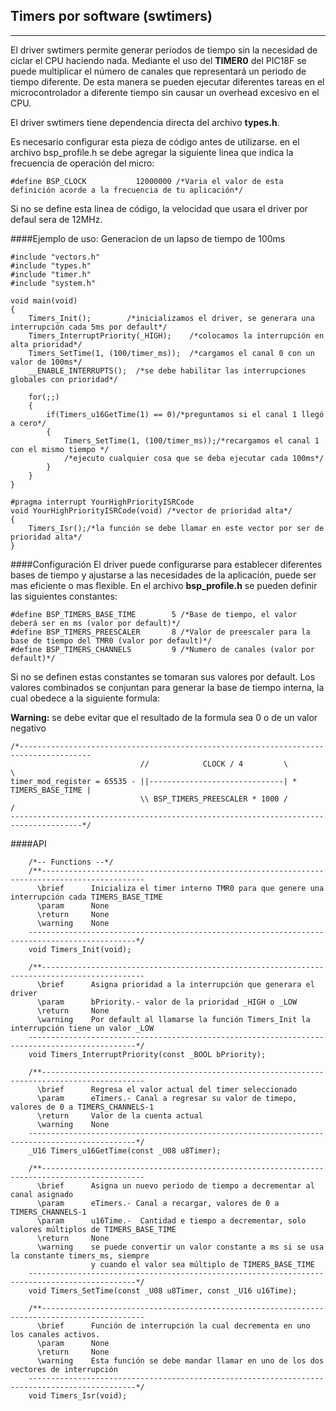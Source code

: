 Timers por software (swtimers)
-----------------------------
------------
El driver swtimers permite generar períodos de tiempo sin la necesidad de ciclar el CPU haciendo nada. Mediante el uso del **TIMER0** del PIC18F se puede multiplicar el número de canales que representará un periodo de tiempo diferente. De esta manera se pueden ejecutar diferentes tareas en el microcontrolador a diferente tiempo sin  causar un overhead excesivo en el CPU.

El driver swtimers tiene dependencia directa del archivo **types.h**.

Es necesario configurar esta pieza de código antes de utilizarse. en el archivo bsp_profile.h se debe agregar la siguiente linea que indica la frecuencia de operación del micro:
```
#define BSP_CLOCK           12000000 /*Varia el valor de esta definición acorde a la frecuencia de tu aplicación*/
```
Si no se define esta linea de código, la velocidad que usara el driver por defaul sera de 12MHz.

####Ejemplo de uso:
Generacion de un lapso de tiempo de 100ms
```
#include "vectors.h"
#include "types.h"
#include "timer.h"
#include "system.h"

void main(void)
{
	Timers_Init();        /*inicializamos el driver, se generara una interrupción cada 5ms por default*/
	Timers_InterruptPriority(_HIGH);    /*colocamos la interrupción en alta prioridad*/
	Timers_SetTime(1, (100/timer_ms));  /*cargamos el canal 0 con un valor de 100ms*/
	__ENABLE_INTERRUPTS();  /*se debe habilitar las interrupciones globales con prioridad*/
	
	for(;;)
	{
		if(Timers_u16GetTime(1) == 0)/*preguntamos si el canal 1 llegó a cero*/
 		{
        	Timers_SetTime(1, (100/timer_ms));/*recargamos el canal 1 con el mismo tiempo */          
        	/*ejecuto cualquier cosa que se deba ejecutar cada 100ms*/
 		}
	}
}
 
#pragma interrupt YourHighPriorityISRCode
void YourHighPriorityISRCode(void) /*vector de prioridad alta*/
{
    Timers_Isr();/*la función se debe llamar en este vector por ser de prioridad alta*/
}
```

####Configuración
El driver puede configurarse para establecer diferentes bases de tiempo y ajustarse a las necesidades de la aplicación, puede ser mas eficiente o mas flexible.
En el archivo **bsp_profile.h** se pueden definir las siguientes constantes:
```
#define BSP_TIMERS_BASE_TIME		5 /*Base de tiempo, el valor deberá ser en ms (valor por default)*/
#define BSP_TIMERS_PREESCALER		8 /*Valor de preescaler para la base de tiempo del TMR0 (valor por default)*/
#define BSP_TIMERS_CHANNELS			9 /*Numero de canales (valor por default)*/
```
Si no se definen estas constantes se tomaran sus valores por default.
Los valores combinados se conjuntan para generar la base de tiempo interna, la cual obedece a la siguiente formula:

**Warning:** se debe evitar que el resultado de la formula sea 0 o de un valor negativo
```
/*--------------------------------------------------------------------------------------
                             //            CLOCK / 4         \                    \
timer_mod_register = 65535 - ||------------------------------| * TIMERS_BASE_TIME |
                             \\ BSP_TIMERS_PREESCALER * 1000 /                    /
--------------------------------------------------------------------------------------*/
```  
 
####API
```
	/*-- Functions --*/
    /**---------------------------------------------------------------------------------------------    
      \brief      Inicializa el timer interno TMR0 para que genere una interrupción cada TIMERS_BASE_TIME
      \param	  None
      \return     None
      \warning	  None   	
    ----------------------------------------------------------------------------------------------*/
    void Timers_Init(void);
	
    /**---------------------------------------------------------------------------------------------
      \brief      Asigna prioridad a la interrupción que generara el driver
      \param	  bPriority.- valor de la prioridad _HIGH o _LOW
      \return     None
      \warning	  Por default al llamarse la función Timers_Init la interrupción tiene un valor _LOW
    ----------------------------------------------------------------------------------------------*/
    void Timers_InterruptPriority(const _BOOL bPriority);

    /**---------------------------------------------------------------------------------------------
      \brief      Regresa el valor actual del timer seleccionado
      \param	  eTimers.- Canal a regresar su valor de timepo, valores de 0 a TIMERS_CHANNELS-1
      \return     Valor de la cuenta actual
      \warning	  None   	
    ----------------------------------------------------------------------------------------------*/
    _U16 Timers_u16GetTime(const _U08 u8Timer);
	
    /**---------------------------------------------------------------------------------------------    
      \brief      Asigna un nuevo periodo de tiempo a decrementar al canal asignado
      \param	  eTimers.- Canal a recargar, valores de 0 a TIMERS_CHANNELS-1 
      \param	  u16Time.-  Cantidad e tiempo a decrementar, solo valores múltiplos de TIMERS_BASE_TIME
      \return     None
      \warning	  se puede convertir un valor constante a ms si se usa la constante timers_ms, siempre 
				  y cuando el valor sea múltiplo de TIMERS_BASE_TIME    	
    ----------------------------------------------------------------------------------------------*/
    void Timers_SetTime(const _U08 u8Timer, const _U16 u16Time);

    /**---------------------------------------------------------------------------------------------
      \brief      Función de interrupción la cual decrementa en uno los canales activos.
      \param	  None
      \return     None
      \warning	  Esta función se debe mandar llamar en uno de los dos vectores de interrupción
    ----------------------------------------------------------------------------------------------*/
    void Timers_Isr(void);

```








